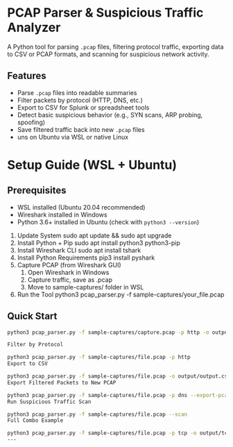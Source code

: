 # PCAP Parser & Suspicious Traffic Analyzer

A Python tool for parsing `.pcap` files, filtering protocol traffic, exporting data to CSV or PCAP formats, and scanning for suspicious network activity.

## Features
- Parse `.pcap` files into readable summaries
- Filter packets by protocol (HTTP, DNS, etc.)
- Export to CSV for Splunk or spreadsheet tools
- Detect basic suspicious behavior (e.g., SYN scans, ARP probing, spoofing)
- Save filtered traffic back into new `.pcap` files
- uns on Ubuntu via WSL or native Linux

# Setup Guide (WSL + Ubuntu)
## Prerequisites
- WSL installed (Ubuntu 20.04 recommended)
- Wireshark installed in Windows
- Python 3.6+ installed in Ubuntu (check with `python3 --version`)

1. Update System
	sudo apt update && sudo apt upgrade
2. Install Python + Pip 
	sudo apt install python3 python3-pip
3. Install Wireshark CLI 
	sudo apt install tshark
4. Install Python Requirements 
	pip3 install pyshark
5. Capture PCAP (from Wireshark GUI)
    1. Open Wireshark in Windows
    2. Capture traffic, save as .pcap
    3. Move to sample-captures/ folder in WSL
6. Run the Tool 
	python3 pcap_parser.py -f sample-captures/your_file.pcap

## Quick Start
```bash
python3 pcap_parser.py -f sample-captures/capture.pcap -p http -o output/http.csv --export-pcap output/http.pcap --scan

Filter by Protocol

python3 pcap_parser.py -f sample-captures/file.pcap -p http
Export to CSV

python3 pcap_parser.py -f sample-captures/file.pcap -o output/output.csv
Export Filtered Packets to New PCAP

python3 pcap_parser.py -f sample-captures/file.pcap -p dns --export-pcap output/filtered_dns.pcap
Run Suspicious Traffic Scan

python3 pcap_parser.py -f sample-captures/file.pcap --scan
Full Combo Example

python3 pcap_parser.py -f sample-captures/file.pcap -p tcp -o output/tcp.csv --export-pcap output/tcp_filtered.pcap --scan
---

